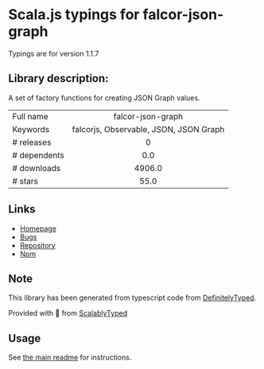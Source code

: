 
# Scala.js typings for falcor-json-graph

Typings are for version 1.1.7

## Library description:
A set of factory functions for creating JSON Graph values.

|                    |                 |
| ------------------ | :-------------: |
| Full name          | falcor-json-graph |
| Keywords           | falcorjs, Observable, JSON, JSON Graph |
| # releases         | 0 |
| # dependents       | 0.0 |
| # downloads        | 4906.0 |
| # stars            | 55.0 |

## Links
- [Homepage](https://github.com/Netflix/falcor-json-graph)
- [Bugs](https://github.com/Netflix/falcor-json-graph/issues)
- [Repository](https://github.com/Netflix/falcor-json-graph)
- [Npm](https://www.npmjs.com/package/falcor-json-graph)
    


## Note
This library has been generated from typescript code from [DefinitelyTyped](https://definitelytyped.org).

Provided with :purple_heart: from [ScalablyTyped](https://github.com/oyvindberg/ScalablyTyped)

## Usage
See [the main readme](../../readme.md) for instructions.


